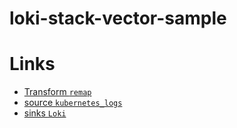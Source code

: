 # loki-stack-vector-sample

# Links

- [Transform `remap`](https://vector.dev/docs/reference/configuration/transforms/remap/)
- [source `kubernetes_logs`](https://vector.dev/docs/reference/configuration/sources/kubernetes_logs/)
- [sinks `Loki`](https://vector.dev/docs/reference/configuration/sinks/loki/)

